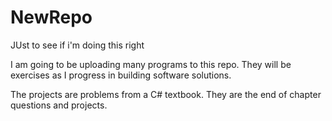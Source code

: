 # NewRepo
JUst to see if i'm doing this right

I am going to be uploading many programs to this repo. They will be exercises as I progress in building 
software solutions. 

The projects are problems from a C# textbook. They are the end of chapter questions and projects. 
